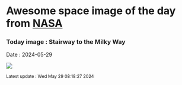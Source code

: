 
# Awesome space image of the day from [NASA](https://api.nasa.gov/)

### Today image : Stairway to the Milky Way
Date : 2024-05-29

![](https://apod.nasa.gov/apod/image/2405/StairwayToMilkyway_Marcin_1080.jpg)

<small>Latest update : Wed May 29 08:18:27 2024</small>
        